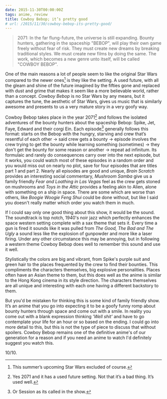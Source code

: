 ```yaml
---
date: 2015-11-30T00:00:00Z
tags: anime, review
title: Cowboy Bebop; it’s pretty good
# url: /2015/11/30/cowboy-bebop-its-pretty-good/
---
```


> 2071: In the far flung-future, the universe is still expanding. Bounty hunters, gathering in the spaceship "BEBOP", will play their own game freely without fear of risk. They must create new dreams by breaking traditional styles. We must create new films by doing the same. The work, which becomes a new genre unto itself, will be called "COWBOY BEBOP".

One of the main reasons a lot of people seem to like the original Star Wars compared to the newer ones[^1] is they like the setting. A used future, with all the gleam and shine of the future imagined by the fifties gone and replaced with dust and grime that makes it seem like a more believable world, rather than a concept. *Cowboy Bebop* is no Star Wars by any means, but it captures the tune, the aesthetic of Star Wars, gives us music that is similarly awesome and  presents to us a very mature story in a very goofy way.

Cowboy Bebop takes place in the year 2071[^2] and follows the isolated adventures of the bounty hunters about the spaceship Bebop: Spike, Jet, Faye, Edward and their corgi Ein. Each episode[^3] generally follows this format: starts on the Bebop with the hungry, starving and crew that’s resentful of each other → said crew gets a bounty → episode involves the crew trying to get the bounty while learning something (sometimes) → they don't get the bounty for some reason or another → repeat ad infinitum. Its formulaic and rarely do consequences carry over into the next episode, but it works, you could watch most of these episodes in a random order and you would miss out on nearly no plot, save for four episodes that are titles part 1 and part 2. Nearly all episodes are good and unique, *Brain Scratch* provides an interesting social commentary, *Mushroom Samba* give us a family friendly *Fear and Loathing in Las Vegas* feel as the crew gets stoned on mushrooms and *Toys in the Attic* provides a feeling akin to Alien, alone with something on a ship in space. There are some which are worse than others, like *Boogie Woogie Feng Shui* could be done without, but like I said you doesn't really matter which order you watch them in much.

If I could say only one good thing about this show, it would be the sound. The soundtrack is top notch, 1940's noir jazz which perfectly enhances the space western setting complete with a sax theme that sets it. Every time a gun is fired it sounds like it was pulled from *The Good, The Bad and The Ugly* a sound less like the explosion of gunpowder and more like a laser firing. Under any other circumstance this may be annoying, but in following a western theme Cowboy Bebop does well to remember this sound and use it well. 

Stylistically the colors are big and vibrant, from Spike's purple suit and green hair to the places frequented by the crew to find their bounties. This compliments the characters themselves, big explosive personalities. Places often have an Asian theme to them, but this does well as the anime is similar to the Hong Kong cinema in its style direction. The characters themselves are all unique and interesting with each one having a different backstory to them.

But you'd be mistaken for thinking this is some kind of family friendly show. It’s an anime that you go into expecting it to be a goofy funny romp about bounty hunters through space and come out with a smile. In reality you come out with a blank expression thinking *'Well shit'* and have to go contemplate your life for an hour or so based on the ending. I could go into more detail to this, but this is not the type of piece to discuss that without spoilers. Cowboy Bebop remains one of the definitive anime's of our generation for a reason and if you need an anime to watch I'd definitely suggest you watch this.

10/10.


[^1]: This summer’s upcoming Star Wars excluded of course.

[^2]: Yes 2071 and it has a used future setting. Not that it’s a bad thing. It’s used well.

[^3]: Or Session as its called in the show.